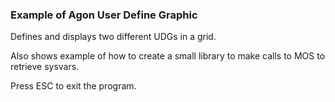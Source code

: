 ### Example of Agon User Define Graphic

Defines and displays two different UDGs in a grid.

Also shows example of how to create a small library to make calls to MOS to retrieve sysvars.

Press ESC to exit the program.
